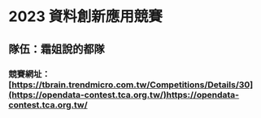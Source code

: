 # 2023 資料創新應用競賽
## 隊伍：霜姐說的都隊
### 競賽網址：[https://tbrain.trendmicro.com.tw/Competitions/Details/30](https://opendata-contest.tca.org.tw/)https://opendata-contest.tca.org.tw/
